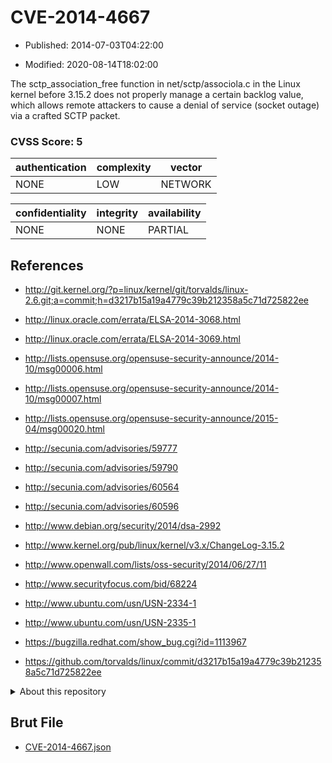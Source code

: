 # CVE-2014-4667

- Published: 2014-07-03T04:22:00

- Modified: 2020-08-14T18:02:00

The sctp_association_free function in net/sctp/associola.c in the Linux kernel before 3.15.2 does not properly manage a certain backlog value, which allows remote attackers to cause a denial of service (socket outage) via a crafted SCTP packet.

### CVSS Score: **5**

| authentication | complexity | vector |
| --- | --- | --- |
| NONE | LOW | NETWORK |

| confidentiality | integrity | availability |
| --- | --- | --- |
| NONE | NONE | PARTIAL |

## References

* http://git.kernel.org/?p=linux/kernel/git/torvalds/linux-2.6.git;a=commit;h=d3217b15a19a4779c39b212358a5c71d725822ee

* http://linux.oracle.com/errata/ELSA-2014-3068.html

* http://linux.oracle.com/errata/ELSA-2014-3069.html

* http://lists.opensuse.org/opensuse-security-announce/2014-10/msg00006.html

* http://lists.opensuse.org/opensuse-security-announce/2014-10/msg00007.html

* http://lists.opensuse.org/opensuse-security-announce/2015-04/msg00020.html

* http://secunia.com/advisories/59777

* http://secunia.com/advisories/59790

* http://secunia.com/advisories/60564

* http://secunia.com/advisories/60596

* http://www.debian.org/security/2014/dsa-2992

* http://www.kernel.org/pub/linux/kernel/v3.x/ChangeLog-3.15.2

* http://www.openwall.com/lists/oss-security/2014/06/27/11

* http://www.securityfocus.com/bid/68224

* http://www.ubuntu.com/usn/USN-2334-1

* http://www.ubuntu.com/usn/USN-2335-1

* https://bugzilla.redhat.com/show_bug.cgi?id=1113967

* https://github.com/torvalds/linux/commit/d3217b15a19a4779c39b212358a5c71d725822ee

<details>
<summary>About this repository</summary> 

  This repository is part of the project [Live Hack CVE](https://github.com/Live-Hack-CVE). Main website can be found [www.live-hack.org](https://www.live-hack.org) 
  
  Made by [Sn0wAlice](https://github.com/Sn0wAlice) for the people that care about security and need to have a feed of the latest CVEs. Hope you enjoy it, don't forget to star the repo and follow me on [Twitter](https://twitter.com/Sn0wAlice) and [Github](https://github.com/Sn0wAlice). And that is my [personnal website](https://www.alice-snow.me/)

  - [Home Page](https://github.com/Live-Hack-CVE)
  - [Framework](https://github.com/Live-Hack-CVE/cve-framework)
  - [CVE database](https://github.com/Live-Hack-CVE/full_database)
  - [Changelog](https://github.com/Live-Hack-CVE/Changelog)
</details>

## Brut File

* [CVE-2014-4667.json](https://raw.githubusercontent.com/Live-Hack-CVE/full_database/main/cves/2014/CVE-2014-4667.json)

